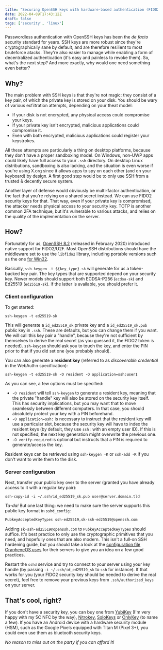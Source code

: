 ```yaml
---
title: "Securing OpenSSH keys with hardware-based authentication (FIDO2)"
date: 2022-04-09T17:43:12Z
draft: false
tags: ['security', 'linux']
---
```


Passwordless authentication with OpenSSH keys has been the *de facto* security standard for years. SSH keys are more robust since they're cryptographically sane by default, and are therefore resilient to most bruteforce atacks. They're also easier to manage while enabling a form of decentralized authentication (it's easy and painless to revoke them). So, what's the next step? And more exactly, why would one need something even better?

## Why?

The main problem with SSH keys is that they're not magic: they consist of a key pair, of which the private key is stored on your disk. You should be wary of various exfiltration attempts, depending on your theat model:

- If your disk is not encrypted, any physical access could compromise your keys.
- If your private key isn't encrypted, malicious applications could compromise it.
- Even with both encrypted, malicious applications could register your keystrokes.

All these attempts are particularly a thing on desktop platforms, because they don't have a proper sandboxing model. On Windows, non-UWP apps could likely have full access to your `.ssh` directory. On desktop Linux distributions, sandboxing is also lacking, and the situation is even worse if you're using X.org since it allows apps to spy on each other (and on your keyboard) by design. A first good step would be to only use SSH from a trusted & decently secure system.

Another layer of defense would obviously be multi-factor authentication, or the fact that you're relying on a shared secret instead. We can use FIDO2 security keys for that. That way, even if your private key is compromised, the attacker needs physical access to your security key. TOTP is another common 2FA technique, but it's vulnerable to various attacks, and relies on the quality of the implementation on the server.

## How?

Fortunately for us, [OpenSSH 8.2](https://www.openssh.com/txt/release-8.2) (released in February 2020) introduced native support for FIDO2/U2F. Most OpenSSH distributions should have the middleware set to use the `libfido2` library, including portable versions such as the one [for Win32](https://github.com/PowerShell/Win32-OpenSSH).

Basically, `ssh-keygen -t ${key_type}-sk` will generate for us a token-backed key pair. The key types that are supported depend on your security key. Newer models should support both ECDSA-P256 (`ecdsa-sk`) and Ed25519 (`ed25519-sk`). If the latter is available, you should prefer it.

### Client configuration

To get started:

```shell
ssh-keygen -t ed25519-sk
```

This will generate a `id_ed25519_sk` private key and a `id_ed25519_sk.pub` public key in `.ssh`. These are defaults, but you can change them if you want. We will call this key pair a "handle", because they're not sufficient by themselves to derive the real secret (as you guessed it, the FIDO2 token is needed). `ssh-keygen` should ask you to touch the key, and enter the PIN prior to that if you did set one (you probably should).

You can also generate a **resident key** (referred to as *discoverable credential* in the WebAuthn specification):

```shell
ssh-keygen -t ed25519-sk -O resident -O application=ssh:user1
```

As you can see, a few options must be specified:

- `-O resident` will tell `ssh-keygen` to generate a resident key, meaning that the private "handle" key will also be stored on the security key itself. This has security implications, but you may want that to move seamlessly between different computers. In that case, you should absolutely protect your key with a PIN beforehand.
- `-O application=ssh:` is necessary to instruct that the resident key will use a particular slot, because the security key will have to index the resident keys (by default, they use `ssh:` with an empty user ID). If this is not specified, the next key generation might overwrite the previous one.
- `-O verify-required` is optional but instructs that a PIN is required to generate/access the key.

Resident keys can be retrieved using `ssh-keygen -K` or `ssh-add -K` if you don't want to write them to the disk.

### Server configuration

Next, transfer your public key over to the server (granted you have already access to it with a regular key pair):

```shell
ssh-copy-id -i ~/.ssh/id_ed25519_sk.pub user@server.domain.tld
```

*Ta-da!* But one last thing: we need to make sure the server supports this public key format in `sshd_config`:

```txt
PubkeyAcceptedKeyTypes ssh-ed25519,sk-ssh-ed25519@openssh.com
```

Adding `sk-ssh-ed25519@openssh.com` to `PubkeyAcceptedKeyTypes` should suffice. It's best practice to only use the cryptographic primitives that you need, and hopefully ones that are also modern. This isn't a full-on SSH hardening guide, but you should take a look at the [configuration file GrapheneOS uses](https://github.com/GrapheneOS/infrastructure/blob/main/sshd_config) for their servers to give you an idea on a few good practices.

Restart the `sshd` service and try to connect to your server using your key handle (by passing `-i ~/.ssh/id_ed25519_sk` to `ssh` for instance). If that works for you (your FIDO2 security key should be needed to derive the real secret), feel free to remove your previous keys from `.ssh/authorized_keys` on your server.

## That's cool, right?

If you don't have a security key, you can buy one from [YubiKey](https://www.yubico.com/fr/store/) (I'm very happy with my 5C NFC by the way), [Nitrokey](https://www.nitrokey.com/), [SoloKeys](https://solokeys.com/) or [OnlyKey](https://onlykey.io/) (to name a few). If you have an Android device with a hardware security module (HSM), such as the Google Pixels equipped with Titan M (Pixel 3+), you could even use them as bluetooth security keys.

*No reason to miss out on the party if you can afford it!*
